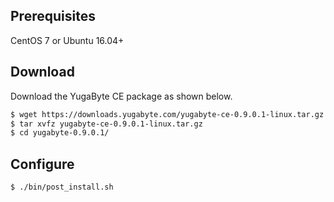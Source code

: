 ## Prerequisites

<i class="icon-centos"></i> CentOS 7 or <i class="icon-ubuntu"></i> Ubuntu 16.04+

## Download

Download the YugaByte CE package as shown below.


```sh
$ wget https://downloads.yugabyte.com/yugabyte-ce-0.9.0.1-linux.tar.gz
$ tar xvfz yugabyte-ce-0.9.0.1-linux.tar.gz
$ cd yugabyte-0.9.0.1/
```

## Configure

```sh
$ ./bin/post_install.sh
```
